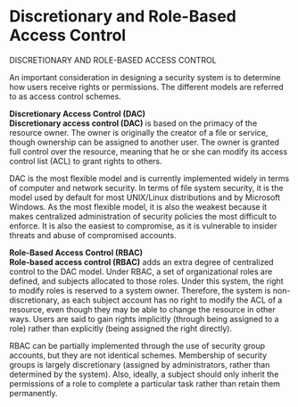 # Discretionary and Role-Based Access Control

DISCRETIONARY AND ROLE-BASED ACCESS CONTROL

An important consideration in designing a security system is to determine how users receive rights or permissions. The different models are referred to as access control schemes.

**Discretionary Access Control (DAC)**  
**Discretionary access control (DAC)** is based on the primacy of the resource owner. The owner is originally the creator of a file or service, though ownership can be assigned to another user. The owner is granted full control over the resource, meaning that he or she can modify its access control list (ACL) to grant rights to others.

DAC is the most flexible model and is currently implemented widely in terms of computer and network security. In terms of file system security, it is the model used by default for most UNIX/Linux distributions and by Microsoft Windows. As the most flexible model, it is also the weakest because it makes centralized administration of security policies the most difficult to enforce. It is also the easiest to compromise, as it is vulnerable to insider threats and abuse of compromised accounts.

**Role-Based Access Control (RBAC)**  
**Role-based access control (RBAC)** adds an extra degree of centralized control to the DAC model. Under RBAC, a set of organizational roles are defined, and subjects allocated to those roles. Under this system, the right to modify roles is reserved to a system owner. Therefore, the system is non-discretionary, as each subject account has no right to modify the ACL of a resource, even though they may be able to change the resource in other ways. Users are said to gain rights implicitly (through being assigned to a role) rather than explicitly (being assigned the right directly).

RBAC can be partially implemented through the use of security group accounts, but they are not identical schemes. Membership of security groups is largely discretionary (assigned by administrators, rather than determined by the system). Also, ideally, a subject should only inherit the permissions of a role to complete a particular task rather than retain them permanently.